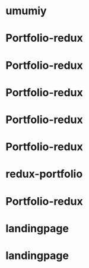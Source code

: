 # umumiy
# Portfolio-redux
# Portfolio-redux
# Portfolio-redux
# Portfolio-redux
# Portfolio-redux
# redux-portfolio
# Portfolio-redux
# landingpage
# landingpage
